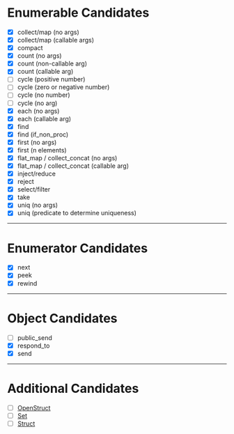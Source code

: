 # Enumerable Candidates

- [x] collect/map (no args)
- [x] collect/map (callable args)
- [x] compact
- [x] count (no args)
- [x] count (non-callable arg)
- [x] count (callable arg)
- [ ] cycle (positive number)
- [ ] cycle (zero or negative number)
- [ ] cycle (no number)
- [ ] cycle (no arg)
- [x] each (no args)
- [x] each (callable arg)
- [x] find
- [x] find (if_non_proc)
- [x] first (no args)
- [x] first (n elements)
- [x] flat_map / collect_concat (no args)
- [x] flat_map / collect_concat (callable arg)
- [x] inject/reduce
- [x] reject
- [x] select/filter
- [x] take
- [x] uniq (no args)
- [x] uniq (predicate to determine uniqueness)

---

# Enumerator Candidates

- [x] next
- [x] peek
- [x] rewind

---

# Object Candidates

- [ ] public_send
- [x] respond_to
- [x] send

---

# Additional Candidates

- [ ] [OpenStruct](https://ruby-doc.org/stdlib-3.1.1/libdoc/ostruct/rdoc/OpenStruct.html)
- [ ] [Set](https://ruby-doc.org/stdlib-3.1.1/libdoc/set/rdoc/Set.html)
- [ ] [Struct](https://ruby-doc.org/core-3.1.1/Struct.html)

